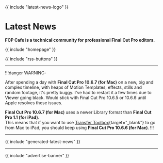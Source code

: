 {{ include "latest-news-logo" }}

# Latest News

**FCP Cafe is a technical community for professional Final Cut Pro editors.**

{{ include "homepage" }}

{{ include "rss-buttons" }}

---

!!!danger WARNING:

After spending a day with **Final Cut Pro 10.6.7 (for Mac)** on a new, big and complex timeline, with heaps of Motion Templates, effects, stills and random footage, it's pretty buggy. I've had to restart it a few times due to Viewer going black. Would stick with Final Cut Pro 10.6.5 or 10.6.6 until Apple resolves these issues.

**Final Cut Pro 10.6.7 (for Mac)** uses a newer Library format than **Final Cut Pro 1.1 (for iPad)**.<br />
This means that if you want to use [Transfer Toolbox](https://transfertoolbox.io){target="_blank"} to go from Mac to iPad, you should keep using **Final Cut Pro 10.6.6 (for Mac)**.
!!!

---

{{ include "generated-latest-news" }}

---

{{ include "advertise-banner" }}